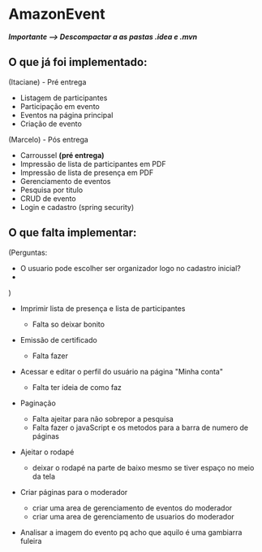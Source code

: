 # AmazonEvent
***Importante --> Descompactar a as pastas .idea e .mvn***

## O que já foi implementado:

(Itaciane) - Pré entrega
 - Listagem de participantes
 - Participação em evento
 - Eventos na página principal
 - Criação de evento
 
(Marcelo) - Pós entrega
 - Carroussel **(pré entrega)**
 - Impressão de lista de participantes em PDF
 - Impressão de lista de presença em PDF
 - Gerenciamento de eventos
 - Pesquisa por titulo
 - CRUD de evento
 - Login e cadastro (spring security)
 

## O que falta implementar:
(Perguntas: 
 - O usuario pode escolher ser organizador logo no cadastro inicial?
 - 

)
 - Imprimir lista de presença e lista de participantes
   - Falta so deixar bonito
   
 - Emissão de certificado
   - Falta fazer
 
 - Acessar e editar o perfil do usuário na página "Minha conta"
   - Falta ter ideia de como faz
 
 - Paginação
   - Falta ajeitar para não sobrepor a pesquisa
   - Falta fazer o javaScript e os metodos para a barra de numero de páginas
 
 - Ajeitar o rodapé
   - deixar o rodapé na parte de baixo mesmo se tiver espaço no meio da tela
   
 - Criar páginas para o moderador
   - criar uma area de gerenciamento de eventos do moderador
   - criar uma area de gerenciamento de usuarios do moderador

 - Analisar a imagem do evento pq acho que aquilo é uma gambiarra fuleira
